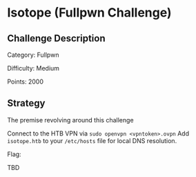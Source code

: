 # Isotope (Fullpwn Challenge)


## Challenge Description
Category: Fullpwn

Difficulty: Medium

Points: 2000



## Strategy
The premise revolving around this challenge 

Connect to the HTB VPN via `sudo openvpn <vpntoken>.ovpn`
Add `isotope.htb` to your `/etc/hosts` file for local DNS resolution.

Flag: 

TBD
